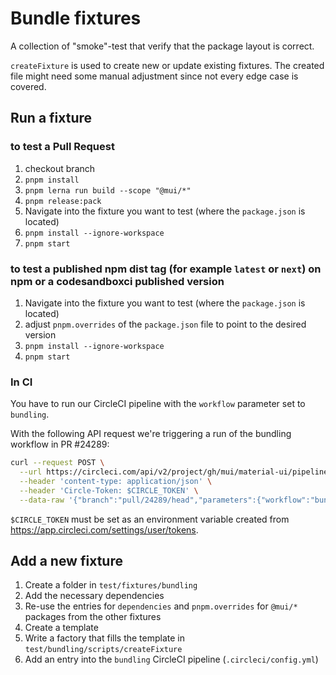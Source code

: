 # Bundle fixtures

A collection of "smoke"-test that verify that the package layout is correct.

`createFixture` is used to create new or update existing fixtures.
The created file might need some manual adjustment since not every edge case is covered.

## Run a fixture

### to test a Pull Request

1. checkout branch
1. `pnpm install`
1. `pnpm lerna run build --scope "@mui/*"`
1. `pnpm release:pack`
1. Navigate into the fixture you want to test (where the `package.json` is located)
1. `pnpm install --ignore-workspace`
1. `pnpm start`

### to test a published npm dist tag (for example `latest` or `next`) on npm or a codesandboxci published version

1. Navigate into the fixture you want to test (where the `package.json` is located)
1. adjust `pnpm.overrides` of the `package.json` file to point to the desired version
1. `pnpm install --ignore-workspace`
1. `pnpm start`

### In CI

You have to run our CircleCI pipeline with the `workflow` parameter set to `bundling`.

With the following API request we're triggering a run of the bundling workflow in
PR #24289:

```bash
curl --request POST \
  --url https://circleci.com/api/v2/project/gh/mui/material-ui/pipeline \
  --header 'content-type: application/json' \
  --header 'Circle-Token: $CIRCLE_TOKEN' \
  --data-raw '{"branch":"pull/24289/head","parameters":{"workflow":"bundling"}}'
```

`$CIRCLE_TOKEN` must be set as an environment variable created from https://app.circleci.com/settings/user/tokens.

## Add a new fixture

1. Create a folder in `test/fixtures/bundling`
1. Add the necessary dependencies
1. Re-use the entries for `dependencies` and `pnpm.overrides` for `@mui/*` packages from the other fixtures
1. Create a template
1. Write a factory that fills the template in `test/bundling/scripts/createFixture`
1. Add an entry into the `bundling` CircleCI pipeline (`.circleci/config.yml`)
